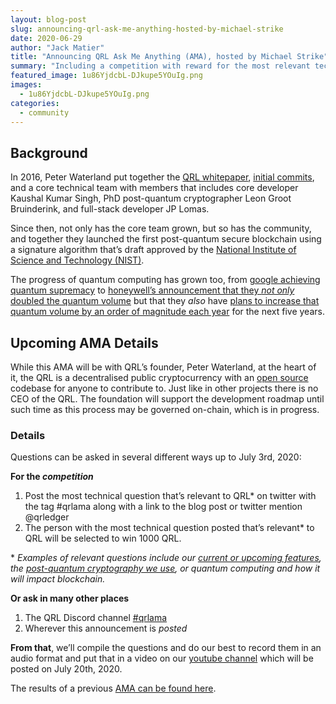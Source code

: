 ```yaml
---
layout: blog-post
slug: announcing-qrl-ask-me-anything-hosted-by-michael-strike
date: 2020-06-29
author: "Jack Matier"
title: "Announcing QRL Ask Me Anything (AMA), hosted by Michael Strike"
summary: "Including a competition with reward for the most relevant technical QRL question asked, read more to find out!"
featured_image: 1u86YjdcbL-DJkupe5YOuIg.png
images:
  - 1u86YjdcbL-DJkupe5YOuIg.png
categories:
  - community
---
```


## Background

In 2016, Peter Waterland put together the [QRL whitepaper](https://github.com/theQRL/Whitepaper/blob/master/QRL_whitepaper.pdf), [initial commits](https://github.com/theQRL/QRL/commit/1f2de1cd469f0415ea6d9ff7a6dffe39d3f3ac62), and a core technical team with members that includes core developer Kaushal Kumar Singh, PhD post-quantum cryptographer Leon Groot Bruinderink, and full-stack developer JP Lomas.

Since then, not only has the core team grown, but so has the community, and together they launched the first post-quantum secure blockchain using a signature algorithm that’s draft approved by the [National Institute of Science and Technology (NIST)](https://csrc.nist.gov/publications/detail/sp/800-208/draft).

The progress of quantum computing has grown too, from [google achieving quantum supremacy](https://www.theverge.com/2019/10/23/20928294/google-quantum-supremacy-sycamore-computer-qubit-milestone) to [honeywell’s announcement that they *not only* doubled the quantum volume](https://www.honeywell.com/en-us/newsroom/news/2020/03/behind-the-scenes-of-a-major-quantum-breakthrough) but that they *also* have [plans to increase that quantum volume by an order of magnitude each year](https://www.honeywell.com/en-us/newsroom/pressreleases/2020/03/honeywell-achieves-breakthrough-that-will-enable-the-worlds-most-powerful-quantum-computer) for the next five years.

## Upcoming AMA Details

While this AMA will be with QRL’s founder, Peter Waterland, at the heart of it, the QRL is a decentralised public cryptocurrency with an [open source](https://github.com/theQRL/QRL/blob/master/LICENSE) codebase for anyone to contribute to. Just like in other projects there is no CEO of the QRL. The foundation will support the development roadmap until such time as this process may be governed on-chain, which is in progress.

### Details

Questions can be asked in several different ways up to July 3rd, 2020:

**For the *competition***

1. Post the most technical question that’s relevant to QRL* on twitter with the tag #qrlama along with a link to the blog post or twitter mention @qrledger
1. The person with the most technical question posted that’s relevant* to QRL will be selected to win 1000 QRL.
	
\* *Examples of relevant questions include our [current or upcoming features](/blog/last-month-at-qrl-may-2020#46a8), the [post-quantum cryptography we use](https://tools.ietf.org/html/rfc8391), or quantum computing and how it will impact blockchain.*

**Or ask in many other places**

1. The QRL Discord channel [#qrlama](https://discord.gg/6STmfFh)
1. Wherever this announcement is *posted*

**From that**, we’ll compile the questions and do our best to record them in an audio format and put that in a video on our [youtube channel](https://www.youtube.com/channel/UCS2PP3kR9APyRUa9kRH8-uA) which will be posted on July 20th, 2020.

The results of a previous [AMA can be found here](/blog/ama-ask-me-anything-summary).